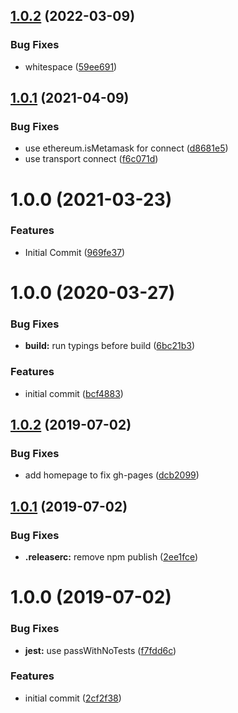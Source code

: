 ## [1.0.2](https://github.com/MetaMask/openrpc-inspector-transport/compare/1.0.1...1.0.2) (2022-03-09)


### Bug Fixes

* whitespace ([59ee691](https://github.com/MetaMask/openrpc-inspector-transport/commit/59ee69122e380a3ad7ff0c15bbdd01e736ecaaad))

## [1.0.1](https://github.com/MetaMask/openrpc-inspector-transport/compare/1.0.0...1.0.1) (2021-04-09)


### Bug Fixes

* use ethereum.isMetamask for connect ([d8681e5](https://github.com/MetaMask/openrpc-inspector-transport/commit/d8681e5b4056b615d00e967e45f3f9f93e5aafb7))
* use transport connect ([f6c071d](https://github.com/MetaMask/openrpc-inspector-transport/commit/f6c071d8a2ff9281864b73818fe5b3f49ec15b9c))

# 1.0.0 (2021-03-23)


### Features

* Initial Commit ([969fe37](https://github.com/MetaMask/openrpc-inspector-transport/commit/969fe3718b0ef335a6bb8e839a14a944457aa570))

# 1.0.0 (2020-03-27)


### Bug Fixes

* **build:** run typings before build ([6bc21b3](https://github.com/xops/inspector-snaps-transport/commit/6bc21b37658d4dc926c4474cb0308fde6a9cfa4d))


### Features

* initial commit ([bcf4883](https://github.com/xops/inspector-snaps-transport/commit/bcf488345673ba964caaf60bd9719e5169efe08d))

## [1.0.2](https://github.com/etclabscore/pristine-typescript-react/compare/1.0.1...1.0.2) (2019-07-02)


### Bug Fixes

* add homepage to fix gh-pages ([dcb2099](https://github.com/etclabscore/pristine-typescript-react/commit/dcb2099))

## [1.0.1](https://github.com/etclabscore/pristine-typescript-react/compare/1.0.0...1.0.1) (2019-07-02)


### Bug Fixes

* **.releaserc:** remove npm publish ([2ee1fce](https://github.com/etclabscore/pristine-typescript-react/commit/2ee1fce))

# 1.0.0 (2019-07-02)


### Bug Fixes

* **jest:** use passWithNoTests ([f7fdd6c](https://github.com/etclabscore/pristine-typescript-react/commit/f7fdd6c))


### Features

* initial commit ([2cf2f38](https://github.com/etclabscore/pristine-typescript-react/commit/2cf2f38))
